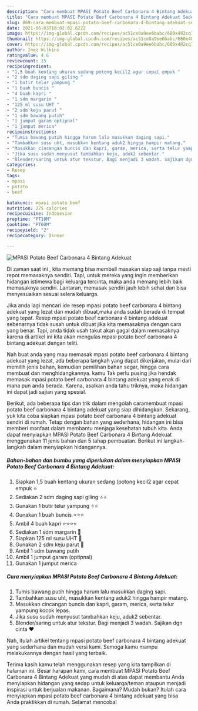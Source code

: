 ```yaml
---
description: "Cara membuat MPASI Potato Beef Carbonara 4 Bintang Adekuat Sederhana dan Mudah Dibuat"
title: "Cara membuat MPASI Potato Beef Carbonara 4 Bintang Adekuat Sederhana dan Mudah Dibuat"
slug: 869-cara-membuat-mpasi-potato-beef-carbonara-4-bintang-adekuat-sederhana-dan-mudah-dibuat
date: 2021-06-03T18:02:02.622Z
image: https://img-global.cpcdn.com/recipes/ac51ce0a9ee6babc/680x482cq70/mpasi-potato-beef-carbonara-4-bintang-adekuat-foto-resep-utama.jpg
thumbnail: https://img-global.cpcdn.com/recipes/ac51ce0a9ee6babc/680x482cq70/mpasi-potato-beef-carbonara-4-bintang-adekuat-foto-resep-utama.jpg
cover: https://img-global.cpcdn.com/recipes/ac51ce0a9ee6babc/680x482cq70/mpasi-potato-beef-carbonara-4-bintang-adekuat-foto-resep-utama.jpg
author: Inez Wilkins
ratingvalue: 4.6
reviewcount: 15
recipeingredient:
- "1,5 buah kentang ukuran sedang potong kecil2 agar cepat empuk "
- "2 sdm daging sapi giling "
- "1 butir telur yampung "
- "1 buah buncis "
- "4 buah kapri "
- "1 sdm margarin "
- "125 ml susu UHT "
- "2 sdm keju parut "
- "1 sdm bawang putih"
- "1 jumput garam optipnal"
- "1 jumput merica"
recipeinstructions:
- "Tumis bawang putih hingga harum lalu masukkan daging sapi."
- "Tambahkan susu uht, masukkan kentang aduk2 hingga hampir matang."
- "Masukkan cincangan buncis dan kapri, garam, merica, serta telur yampung kocok lepas."
- "Jika susu sudah menyusut tambahkan keju, aduk2 sebentar."
- "Blender/saring untuk atur tekstur. Bagi menjadi 3 wadah. Sajikan dgn cinta ❤️"
categories:
- Resep
tags:
- mpasi
- potato
- beef

katakunci: mpasi potato beef 
nutrition: 275 calories
recipecuisine: Indonesian
preptime: "PT10M"
cooktime: "PT60M"
recipeyield: "2"
recipecategory: Dinner

---
```



![MPASI Potato Beef Carbonara 4 Bintang Adekuat](https://img-global.cpcdn.com/recipes/ac51ce0a9ee6babc/680x482cq70/mpasi-potato-beef-carbonara-4-bintang-adekuat-foto-resep-utama.jpg)

Di zaman  saat ini , kita memang bisa membeli masakan siap saji tanpa mesti repot memasaknya sendiri. Tapi, untuk mereka yang ingin memberikan hidangan istimewa bagi keluarga tercinta, maka anda memang lebih baik memasaknya sendiri. Lantaran, memasak sendiri jauh lebih sehat dan bisa menyesuaikan sesuai selera keluarga.

Jika anda lagi mencari ide resep mpasi potato beef carbonara 4 bintang adekuat yang lezat dan mudah dibuat,maka anda sudah berada di tempat yang tepat. Resep mpasi potato beef carbonara 4 bintang adekuat  sebenarnya tidak susah untuk dibuat jika kita memasaknya dengan cara yang benar. Tapi, anda tidak usah takut akan gagal dalam memasaknya 
karena di artikel ini kita akan mengulas mpasi potato beef carbonara 4 bintang adekuat dengan teliti.  



Nah buat anda yang mau memasak mpasi potato beef carbonara 4 bintang adekuat yang lezat, ada beberapa langkah yang dapat dikerjakan, mulai dari memilih jenis bahan, kemudian pemilihan bahan segar, hingga cara membuat dan menghidangkannya. kamu Tak perlu pusing jika hendak memasak mpasi potato beef carbonara 4 bintang adekuat yang enak di mana pun anda berada. Karena, asalkan anda  tahu triknya, maka hidangan ini dapat jadi sajian yang spesial.

Berikut, ada beberapa tips dan trik dalam mengolah caramembuat mpasi potato beef carbonara 4 bintang adekuat yang siap dihidangkan. Sekarang, yuk kita coba siapkan mpasi potato beef carbonara 4 bintang adekuat sendiri di rumah. Tetap dengan bahan yang sederhana, hidangan ini bisa memberi manfaat dalam membantu menjaga kesehatan tubuh kita. Anda dapat menyiapkan MPASI Potato Beef Carbonara 4 Bintang Adekuat menggunakan 11 jenis bahan dan 5 tahap pembuatan. Berikut ini langkah-langkah dalam menyiapkan hidangannya.

<!--inarticleads1-->

##### Bahan-bahan dan bumbu yang diperlukan dalam menyiapkan MPASI Potato Beef Carbonara 4 Bintang Adekuat:

1. Siapkan 1,5 buah kentang ukuran sedang (potong kecil2 agar cepat empuk ⭐
1. Sediakan 2 sdm daging sapi giling ⭐⭐
1. Gunakan 1 butir telur yampung ⭐⭐
1. Gunakan 1 buah buncis ⭐⭐⭐
1. Ambil 4 buah kapri ⭐⭐⭐⭐
1. Sediakan 1 sdm margarin 🌙
1. Siapkan 125 ml susu UHT 🌙
1. Gunakan 2 sdm keju parut 🌙
1. Ambil 1 sdm bawang putih
1. Ambil 1 jumput garam (optipnal)
1. Gunakan 1 jumput merica




<!--inarticleads2-->

##### Cara menyiapkan MPASI Potato Beef Carbonara 4 Bintang Adekuat:

1. Tumis bawang putih hingga harum lalu masukkan daging sapi.
1. Tambahkan susu uht, masukkan kentang aduk2 hingga hampir matang.
1. Masukkan cincangan buncis dan kapri, garam, merica, serta telur yampung kocok lepas.
1. Jika susu sudah menyusut tambahkan keju, aduk2 sebentar.
1. Blender/saring untuk atur tekstur. Bagi menjadi 3 wadah. Sajikan dgn cinta ❤️




Nah, itulah artikel tentang  mpasi potato beef carbonara 4 bintang adekuat  yang sederhana dan mudah versi kami. Semoga kamu mampu melakukannya dengan hasil yang terbaik. 

Terima kasih kamu telah menggunakan resep yang kita tampilkan di halaman ini. Besar harapan kami, cara membuat  MPASI Potato Beef Carbonara 4 Bintang Adekuat yang mudah di atas dapat membantu Anda menyiapkan hidangan yang sedap untuk keluarga/teman ataupun menjadi inspirasi untuk berjualan makanan. Bagaimana? Mudah bukan? Itulah cara menyiapkan mpasi potato beef carbonara 4 bintang adekuat yang bisa Anda praktikkan di rumah. Selamat mencoba!

